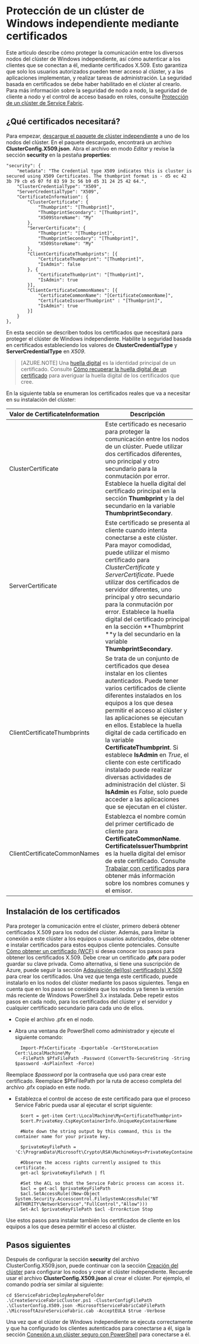 <properties
   pageTitle="Conexión a un clúster privado seguro | Microsoft Azure"
   description="En este artículo se describe cómo proteger la comunicación en el clúster independiente o privado, así como entre los clientes y el clúster."
   services="service-fabric"
   documentationCenter=".net"
   authors="dsk-2015"
   manager="timlt"
   editor=""/>

<tags
   ms.service="service-fabric"
   ms.devlang="dotnet"
   ms.topic="article"
   ms.tgt_pltfrm="na"
   ms.workload="na"
   ms.date="06/10/2016"
   ms.author="dkshir"/>

# Protección de un clúster de Windows independiente mediante certificados

Este artículo describe cómo proteger la comunicación entre los diversos nodos del clúster de Windows independiente, así cómo autenticar a los clientes que se conectan a él, mediante certificados X.509. Esto garantiza que solo los usuarios autorizados pueden tener acceso al clúster, y a las aplicaciones implementan, y realizar tareas de administración. La seguridad basada en certificados se debe haber habilitado en el clúster al crearlo. Para más información sobre la seguridad de nodo a nodo, la seguridad de cliente a nodo y el control de acceso basado en roles, consulte [Protección de un clúster de Service Fabric](service-fabric-cluster-security.md).

## ¿Qué certificados necesitará?

Para empezar, [descargue el paquete de clúster independiente](service-fabric-cluster-creation-for-windows-server.md#downloadpackage) a uno de los nodos del clúster. En el paquete descargado, encontrará un archivo **ClusterConfig.X509.json**. Abra el archivo en modo *Editar* y revise la sección **security** en la pestaña **properties**:

    "security": {
        "metadata": "The Credential type X509 indicates this is cluster is secured using X509 Certificates. The thumbprint format is - d5 ec 42 3b 79 cb e5 07 fd 83 59 3c 56 b9 d5 31 24 25 42 64.",
        "ClusterCredentialType": "X509",
        "ServerCredentialType": "X509",
        "CertificateInformation": {
			"ClusterCertificate": {
                "Thumbprint": "[Thumbprint]",
                "ThumbprintSecondary": "[Thumbprint]",
                "X509StoreName": "My"
            },
            "ServerCertificate": {
                "Thumbprint": "[Thumbprint]",
                "ThumbprintSecondary": "[Thumbprint]",
                "X509StoreName": "My"
            },
            "ClientCertificateThumbprints": [{
                "CertificateThumbprint": "[Thumbprint]",
                "IsAdmin": false
            }, {
                "CertificateThumbprint": "[Thumbprint]",
                "IsAdmin": true
            }],
            "ClientCertificateCommonNames": [{
                "CertificateCommonName": "[CertificateCommonName]",
                "CertificateIssuerThumbprint" : "[Thumbprint]",
                "IsAdmin": true
            }]
        }
    },

En esta sección se describen todos los certificados que necesitará para proteger el clúster de Windows independiente. Habilite la seguridad basada en certificados estableciendo los valores de **ClusterCredentialType** y **ServerCredentialType** en *X509*.

>[AZURE.NOTE] Una [huella digital](https://en.wikipedia.org/wiki/Public_key_fingerprint) es la identidad principal de un certificado. Consulte [Cómo recuperar la huella digital de un certificado](https://msdn.microsoft.com/library/ms734695.aspx) para averiguar la huella digital de los certificados que cree.

En la siguiente tabla se enumeran los certificados reales que va a necesitar en su instalación del clúster:

|**Valor de CertificateInformation**|**Descripción**|
|-----------------------|--------------------------|
|ClusterCertificate|Este certificado es necesario para proteger la comunicación entre los nodos de un clúster. Puede utilizar dos certificados diferentes, uno principal y otro secundario para la conmutación por error. Establece la huella digital del certificado principal en la sección **Thumbprint** y la del secundario en la variable **ThumbprintSecondary**.|
|ServerCertificate|Este certificado se presenta al cliente cuando intenta conectarse a este clúster. Para mayor comodidad, puede utilizar el mismo certificado para *ClusterCertificate* y *ServerCertificate*. Puede utilizar dos certificados de servidor diferentes, uno principal y otro secundario para la conmutación por error. Establece la huella digital del certificado principal en la sección **Thumbprint **y la del secundario en la variable **ThumbprintSecondary**. |
|ClientCertificateThumbprints|Se trata de un conjunto de certificados que desea instalar en los clientes autenticados. Puede tener varios certificados de cliente diferentes instalados en los equipos a los que desea permitir el acceso al clúster y las aplicaciones se ejecutan en ellos. Establece la huella digital de cada certificado en la variable **CertificateThumbprint**. Si establece **IsAdmin** en *True*, el cliente con este certificado instalado puede realizar diversas actividades de administración del clúster. Si **IsAdmin** es *False*, solo puede acceder a las aplicaciones que se ejecutan en el clúster.|
|ClientCertificateCommonNames|Establezca el nombre común del primer certificado de cliente para **CertificateCommonName**. **CertificateIssuerThumbprint** es la huella digital del emisor de este certificado. Consulte [Trabajar con certificados](https://msdn.microsoft.com/library/ms731899.aspx) para obtener más información sobre los nombres comunes y el emisor.|


## Instalación de los certificados

Para proteger la comunicación entre el clúster, primero deberá obtener certificados X.509 para los nodos del clúster. Además, para limitar la conexión a este clúster a los equipos o usuarios autorizados, debe obtener e instalar certificados para estos equipos cliente potenciales. Consulte [Cómo obtener un certificado (WCF)](https://msdn.microsoft.com/library/aa702761.aspx) si desea conocer los pasos para obtener los certificados X.509. Debe crear un certificado **.pfx** para poder guardar su clave privada. Como alternativa, si tiene una suscripción de Azure, puede seguir la sección [Adquisición del(los) certificado(s) X.509](service-fabric-secure-azure-cluster-with-certs.md#acquirecerts) para crear los certificados. Una vez que tenga este certificado, puede instalarlo en los nodos del clúster mediante los pasos siguientes. Tenga en cuenta que en los pasos se considera que los nodos ya tienen la versión más reciente de Windows PowerShell 3.x instalada. Debe repetir estos pasos en cada nodo, para los certificados del clúster y el servidor y cualquier certificado secundario para cada uno de ellos.

- Copie el archivo .pfx en el nodo.

- Abra una ventana de PowerShell como administrador y ejecute el siguiente comando:
	
		Import-PfxCertificate -Exportable -CertStoreLocation Cert:\LocalMachine\My `
		-FilePath $PfxFilePath -Password (ConvertTo-SecureString -String $password -AsPlainText -Force)

Reemplace *$password* por la contraseña que usó para crear este certificado. Reemplace $PfxFilePath por la ruta de acceso completa del archivo .pfx copiado en este nodo.

- Establezca el control de acceso de este certificado para que el proceso Service Fabric pueda usar al ejecutar el script siguiente:

		$cert = get-item Cert:\LocalMachine\My<CertificateThumbprint>
		$cert.PrivateKey.CspKeyContainerInfo.UniqueKeyContainerName

		#Note down the string output by this command, this is the container name for your private key. 

		$privateKeyFilePath = 'C:\ProgramData\Microsoft\Crypto\RSA\MachineKeys<PrivateKeyContainerName>'
	
		#Observe the access rights currently assigned to this certificate.
		get-acl $privateKeyFilePath | fl

		#Set the ACL so that the Service Fabric process can access it.
		$acl = get-acl $privateKeyFilePath
		$acl.SetAccessRule((New-Object System.Security.Accesscontrol.FileSystemAccessRule("NT AUTHORITY\NetworkService","FullControl","Allow")))
		Set-Acl $privateKeyFilePath $acl -ErrorAction Stop 
	

Use estos pasos para instalar también los certificados de cliente en los equipos a los que desea permitir el acceso al clúster.


## Pasos siguientes

Después de configurar la sección **security** del archivo ClusterConfig.X509.json, puede continuar con la sección [Creación del clúster](service-fabric-cluster-creation-for-windows-server.md#createcluster) para configurar los nodos y crear el clúster independiente. Recuerde usar el archivo **ClusterConfig.X509.json** al crear el clúster. Por ejemplo, el comando podría ser similar al siguiente:

	cd $ServiceFabricDeployAnywhereFolder
	.\CreateServiceFabricCluster.ps1 -ClusterConfigFilePath .\ClusterConfig.X509.json -MicrosoftServiceFabricCabFilePath .\MicrosoftAzureServiceFabric.cab -AcceptEULA $true -Verbose


Una vez que el clúster de Windows independiente se ejecuta correctamente y que ha configurado los clientes autenticados para conectarse a él, siga la sección [Conexión a un clúster seguro con PowerShell](service-fabric-connect-to-secure-cluster.md#connectsecurecluster) para conectarse a él.

<!---HONumber=AcomDC_0622_2016-->